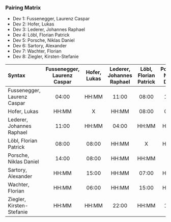 ### Pairing Matrix
* Dev 1: Fussenegger, Laurenz Caspar
* Dev 2: Hofer, Lukas
* Dev 3: Lederer, Johannes Raphael
* Dev 4: Löbl, Florian Patrick
* Dev 5: Porsche, Niklas Daniel
* Dev 6: Sartory, Alexander
* Dev 7: Wachter, Florian
* Dev 8: Ziegler, Kirsten-Stefanie

| Syntax     | Fussenegger, Laurenz Caspar | Hofer, Lukas   	  | Lederer, Johannes Raphael   	  | Löbl, Florian Patrick   	  | Porsche, Niklas Daniel   	  | Sartory, Alexander  	  | Wachter, Florian   	  | Ziegler, Kirsten-Stefanie   	  |
| :---        |    :----:   |    :----:   |    :----:   |    :----:   |    :----:   |    :----:   |    :----:   |    :----:   |
| Fussenegger, Laurenz Caspar       | 04:00           | HH:MM       | 11:00       | 08:00       | 14:00       | HH:MM       | HH:MM       | HH:MM       |
| Hofer, Lukas      | HH:MM       | X           | HH:MM       | 08:00       | 08:00       | 15:00       | 06:00       | HH:MM       |
|Lederer, Johannes Raphael       | 11:00       | HH:MM       | 04:00           | HH:MM       | HH:MM       | HH:MM       | HH:MM       | 22:00       |
| Löbl, Florian Patrick       | 08:00       | 08:00       | HH:MM       | X           | HH:MM       | 07:00       | 15:00       | HH:MM       |
| Porsche, Niklas Daniel       | 14:00       | 08:00       | HH:MM       | HH:MM       | X           | HH:MM       | HH:MM       | 12:00       |
| Sartory, Alexander       | HH:MM       | 15:00       | HH:MM       | 07:00       | HH:MM       | X           | 16:00       | HH:MM       |
| Wachter, Florian       | HH:MM       | 06:00       | HH:MM       | 15:00       | HH:MM       | 16:00       | X           | HH:MM       |
| Ziegler, Kirsten-Stefanie       | HH:MM       | HH:MM       | 22:00       | HH:MM       | 12:00       | HH:MM       | HH:MM       | X           |